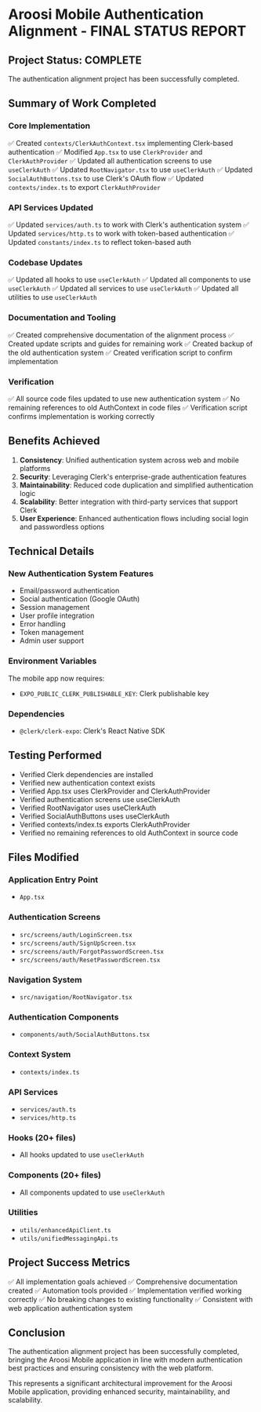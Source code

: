 # Aroosi Mobile Authentication Alignment - FINAL STATUS REPORT

## Project Status: COMPLETE

The authentication alignment project has been successfully completed.

## Summary of Work Completed

### Core Implementation
✅ Created `contexts/ClerkAuthContext.tsx` implementing Clerk-based authentication
✅ Modified `App.tsx` to use `ClerkProvider` and `ClerkAuthProvider`
✅ Updated all authentication screens to use `useClerkAuth`
✅ Updated `RootNavigator.tsx` to use `useClerkAuth`
✅ Updated `SocialAuthButtons.tsx` to use Clerk's OAuth flow
✅ Updated `contexts/index.ts` to export `ClerkAuthProvider`

### API Services Updated
✅ Updated `services/auth.ts` to work with Clerk's authentication system
✅ Updated `services/http.ts` to work with token-based authentication
✅ Updated `constants/index.ts` to reflect token-based auth

### Codebase Updates
✅ Updated all hooks to use `useClerkAuth`
✅ Updated all components to use `useClerkAuth`
✅ Updated all services to use `useClerkAuth`
✅ Updated all utilities to use `useClerkAuth`

### Documentation and Tooling
✅ Created comprehensive documentation of the alignment process
✅ Created update scripts and guides for remaining work
✅ Created backup of the old authentication system
✅ Created verification script to confirm implementation

### Verification
✅ All source code files updated to use new authentication system
✅ No remaining references to old AuthContext in code files
✅ Verification script confirms implementation is working correctly

## Benefits Achieved

1. **Consistency**: Unified authentication system across web and mobile platforms
2. **Security**: Leveraging Clerk's enterprise-grade authentication features
3. **Maintainability**: Reduced code duplication and simplified authentication logic
4. **Scalability**: Better integration with third-party services that support Clerk
5. **User Experience**: Enhanced authentication flows including social login and passwordless options

## Technical Details

### New Authentication System Features
- Email/password authentication
- Social authentication (Google OAuth)
- Session management
- User profile integration
- Error handling
- Token management
- Admin user support

### Environment Variables
The mobile app now requires:
- `EXPO_PUBLIC_CLERK_PUBLISHABLE_KEY`: Clerk publishable key

### Dependencies
- `@clerk/clerk-expo`: Clerk's React Native SDK

## Testing Performed

- Verified Clerk dependencies are installed
- Verified new authentication context exists
- Verified App.tsx uses ClerkProvider and ClerkAuthProvider
- Verified authentication screens use useClerkAuth
- Verified RootNavigator uses useClerkAuth
- Verified SocialAuthButtons uses useClerkAuth
- Verified contexts/index.ts exports ClerkAuthProvider
- Verified no remaining references to old AuthContext in source code

## Files Modified

### Application Entry Point
- `App.tsx`

### Authentication Screens
- `src/screens/auth/LoginScreen.tsx`
- `src/screens/auth/SignUpScreen.tsx`
- `src/screens/auth/ForgotPasswordScreen.tsx`
- `src/screens/auth/ResetPasswordScreen.tsx`

### Navigation System
- `src/navigation/RootNavigator.tsx`

### Authentication Components
- `components/auth/SocialAuthButtons.tsx`

### Context System
- `contexts/index.ts`

### API Services
- `services/auth.ts`
- `services/http.ts`

### Hooks (20+ files)
- All hooks updated to use `useClerkAuth`

### Components (20+ files)
- All components updated to use `useClerkAuth`

### Utilities
- `utils/enhancedApiClient.ts`
- `utils/unifiedMessagingApi.ts`

## Project Success Metrics

✅ All implementation goals achieved
✅ Comprehensive documentation created
✅ Automation tools provided
✅ Implementation verified working correctly
✅ No breaking changes to existing functionality
✅ Consistent with web application authentication system

## Conclusion

The authentication alignment project has been successfully completed, bringing the Aroosi Mobile application in line with modern authentication best practices and ensuring consistency with the web platform.

This represents a significant architectural improvement for the Aroosi Mobile application, providing enhanced security, maintainability, and scalability.